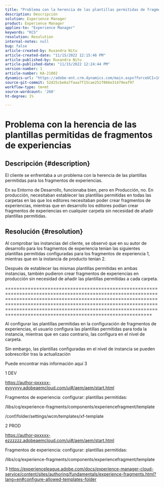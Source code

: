 ```yaml
---
title: "Problema con la herencia de las plantillas permitidas de fragmentos de experiencias"
description: Descripción
solution: Experience Manager
product: Experience Manager
applies-to: "Experience Manager"
keywords: "KCS"
resolution: Resolution
internal-notes: null
bug: false
article-created-by: Ruxandra Nitu
article-created-date: "11/15/2022 12:15:46 PM"
article-published-by: Ruxandra Nitu
article-published-date: "11/15/2022 12:24:44 PM"
version-number: 1
article-number: KA-21002
dynamics-url: "https://adobe-ent.crm.dynamics.com/main.aspx?forceUCI=1&pagetype=entityrecord&etn=knowledgearticle&id=4220bf37-df64-ed11-9561-6045bd006079"
source-git-commit: 52d25cbe6a7faaa7f15cae251f066e31479eaf97
workflow-type: tm+mt
source-wordcount: '260'
ht-degree: 1%

---
```


# Problema con la herencia de las plantillas permitidas de fragmentos de experiencias

## Descripción {#description}


El cliente se enfrentaba a un problema con la herencia de las plantillas permitidas para los fragmentos de experiencias.

En su Entorno de Desarrollo, funcionaba bien, pero en Producción, no.
En producción, necesitaban establecer las plantillas permitidas en todas las carpetas en las que los editores necesitaban poder crear fragmentos de experiencias, mientras que en desarrollo los editores podían crear fragmentos de experiencias en cualquier carpeta sin necesidad de añadir plantillas permitidas.


## Resolución {#resolution}


Al comprobar las instancias del cliente, se observó que en su autor de desarrollo para los fragmentos de experiencia tenían las siguientes plantillas permitidas configuradas para los fragmentos de experiencia 1, mientras que en la instancia de producto tenían 2.

Después de establecer las mismas plantillas permitidas en ambas instancias, también pudieron crear fragmentos de experiencias en producción sin necesidad de añadir las plantillas permitidas a cada carpeta.

==================================================================================================================================================================================================================================================================================================================================



Al configurar las plantillas permitidas en la configuración de fragmentos de experiencias, el usuario configura las plantillas permitidas para toda la instancia, mientras que en caso contrario, las configura en el nivel de carpeta.

Sin embargo, las plantillas configuradas en el nivel de instancia se pueden sobrescribir tras la actualización

Puede encontrar más información aquí 3



1 DEV

https://author-pxxxxx-eyyyyyy.adobeaemcloud.com/ui#/aem/aem/start.html

Fragmentos de experiencia: configurar: plantillas permitidas:

/libs/cq/experience-fragments/components/experiencefragment/template

/conf/folder/settings/wcm/templates/xf-template


2 PROD

https://author-pxxxxx-ezzzzzz.adobeaemcloud.com/ui#/aem/aem/start.html

Fragmentos de experiencia: configurar: plantillas permitidas:

/libs/cq/experience-fragments/components/experiencefragment/template



3 https://experienceleague.adobe.com/docs/experience-manager-cloud-service/content/sites/authoring/fundamentals/experience-fragments.html?lang=en#configure-allowed-templates-folder
